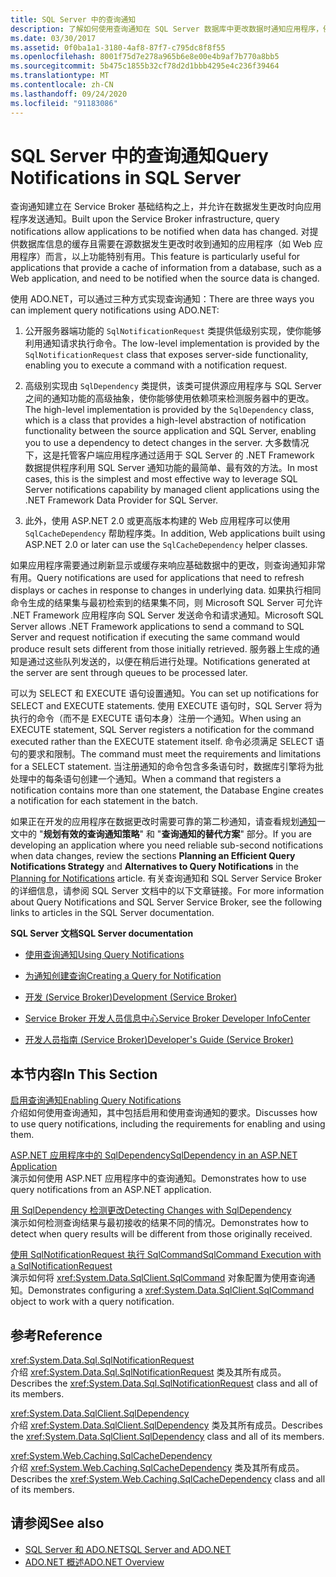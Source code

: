 ```yaml
---
title: SQL Server 中的查询通知
description: 了解如何使用查询通知在 SQL Server 数据库中更改数据时通知应用程序，例如，刷新应用程序显示。
ms.date: 03/30/2017
ms.assetid: 0f0ba1a1-3180-4af8-87f7-c795dc8f8f55
ms.openlocfilehash: 8001f75d7e278a965b6e8e00e4b9af7b770a8bb5
ms.sourcegitcommit: 5b475c1855b32cf78d2d1bbb4295e4c236f39464
ms.translationtype: MT
ms.contentlocale: zh-CN
ms.lasthandoff: 09/24/2020
ms.locfileid: "91183086"
---
```

# <a name="query-notifications-in-sql-server"></a><span data-ttu-id="1ca65-103">SQL Server 中的查询通知</span><span class="sxs-lookup"><span data-stu-id="1ca65-103">Query Notifications in SQL Server</span></span>

<span data-ttu-id="1ca65-104">查询通知建立在 Service Broker 基础结构之上，并允许在数据发生更改时向应用程序发送通知。</span><span class="sxs-lookup"><span data-stu-id="1ca65-104">Built upon the Service Broker infrastructure, query notifications allow applications to be notified when data has changed.</span></span> <span data-ttu-id="1ca65-105">对提供数据库信息的缓存且需要在源数据发生更改时收到通知的应用程序（如 Web 应用程序）而言，以上功能特别有用。</span><span class="sxs-lookup"><span data-stu-id="1ca65-105">This feature is particularly useful for applications that provide a cache of information from a database, such as a Web application, and need to be notified when the source data is changed.</span></span>  
  
 <span data-ttu-id="1ca65-106">使用 ADO.NET，可以通过三种方式实现查询通知：</span><span class="sxs-lookup"><span data-stu-id="1ca65-106">There are three ways you can implement query notifications using ADO.NET:</span></span>  
  
1. <span data-ttu-id="1ca65-107">公开服务器端功能的 `SqlNotificationRequest` 类提供低级别实现，使你能够利用通知请求执行命令。</span><span class="sxs-lookup"><span data-stu-id="1ca65-107">The low-level implementation is provided by the `SqlNotificationRequest` class that exposes server-side functionality, enabling you to execute a command with a notification request.</span></span>  
  
2. <span data-ttu-id="1ca65-108">高级别实现由 `SqlDependency` 类提供，该类可提供源应用程序与 SQL Server 之间的通知功能的高级抽象，使你能够使用依赖项来检测服务器中的更改。</span><span class="sxs-lookup"><span data-stu-id="1ca65-108">The high-level implementation is provided by the `SqlDependency` class, which is a class that provides a high-level abstraction of notification functionality between the source application and SQL Server, enabling you to use a dependency to detect changes in the server.</span></span> <span data-ttu-id="1ca65-109">大多数情况下，这是托管客户端应用程序通过适用于 SQL Server 的 .NET Framework 数据提供程序利用 SQL Server 通知功能的最简单、最有效的方法。</span><span class="sxs-lookup"><span data-stu-id="1ca65-109">In most cases, this is the simplest and most effective way to leverage SQL Server notifications capability by managed client applications using the .NET Framework Data Provider for SQL Server.</span></span>  
  
3. <span data-ttu-id="1ca65-110">此外，使用 ASP.NET 2.0 或更高版本构建的 Web 应用程序可以使用 `SqlCacheDependency` 帮助程序类。</span><span class="sxs-lookup"><span data-stu-id="1ca65-110">In addition, Web applications built using ASP.NET 2.0 or later can use the `SqlCacheDependency` helper classes.</span></span>  
  
 <span data-ttu-id="1ca65-111">如果应用程序需要通过刷新显示或缓存来响应基础数据中的更改，则查询通知非常有用。</span><span class="sxs-lookup"><span data-stu-id="1ca65-111">Query notifications are used for applications that need to refresh displays or caches in response to changes in underlying data.</span></span> <span data-ttu-id="1ca65-112">如果执行相同命令生成的结果集与最初检索到的结果集不同，则 Microsoft SQL Server 可允许 .NET Framework 应用程序向 SQL Server 发送命令和请求通知。</span><span class="sxs-lookup"><span data-stu-id="1ca65-112">Microsoft SQL Server allows .NET Framework applications to send a command to SQL Server and request notification if executing the same command would produce result sets different from those initially retrieved.</span></span> <span data-ttu-id="1ca65-113">服务器上生成的通知是通过这些队列发送的，以便在稍后进行处理。</span><span class="sxs-lookup"><span data-stu-id="1ca65-113">Notifications generated at the server are sent through queues to be processed later.</span></span>  
  
 <span data-ttu-id="1ca65-114">可以为 SELECT 和 EXECUTE 语句设置通知。</span><span class="sxs-lookup"><span data-stu-id="1ca65-114">You can set up notifications for SELECT and EXECUTE statements.</span></span> <span data-ttu-id="1ca65-115">使用 EXECUTE 语句时，SQL Server 将为执行的命令（而不是 EXECUTE 语句本身）注册一个通知。</span><span class="sxs-lookup"><span data-stu-id="1ca65-115">When using an EXECUTE statement, SQL Server registers a notification for the command executed rather than the EXECUTE statement itself.</span></span> <span data-ttu-id="1ca65-116">命令必须满足 SELECT 语句的要求和限制。</span><span class="sxs-lookup"><span data-stu-id="1ca65-116">The command must meet the requirements and limitations for a SELECT statement.</span></span> <span data-ttu-id="1ca65-117">当注册通知的命令包含多条语句时，数据库引擎将为批处理中的每条语句创建一个通知。</span><span class="sxs-lookup"><span data-stu-id="1ca65-117">When a command that registers a notification contains more than one statement, the Database Engine creates a notification for each statement in the batch.</span></span>  
  
 <span data-ttu-id="1ca65-118">如果正在开发的应用程序在数据更改时需要可靠的第二秒通知，请查看规划[通知](/previous-versions/sql/sql-server-2008-r2/ms187528(v=sql.105))一文中的 "**规划有效的查询通知策略**" 和 "**查询通知的替代方案**" 部分。</span><span class="sxs-lookup"><span data-stu-id="1ca65-118">If you are developing an application where you need reliable sub-second notifications when data changes, review the sections **Planning an Efficient Query Notifications Strategy** and **Alternatives to Query Notifications** in the [Planning for Notifications](/previous-versions/sql/sql-server-2008-r2/ms187528(v=sql.105)) article.</span></span> <span data-ttu-id="1ca65-119">有关查询通知和 SQL Server Service Broker 的详细信息，请参阅 SQL Server 文档中的以下文章链接。</span><span class="sxs-lookup"><span data-stu-id="1ca65-119">For more information about Query Notifications and SQL Server Service Broker, see the following links to articles in the SQL Server documentation.</span></span>  
  
 <span data-ttu-id="1ca65-120">**SQL Server 文档**</span><span class="sxs-lookup"><span data-stu-id="1ca65-120">**SQL Server documentation**</span></span>  
  
- <span data-ttu-id="1ca65-121">[使用查询通知](/previous-versions/sql/sql-server-2008-r2/ms175110(v=sql.105))</span><span class="sxs-lookup"><span data-stu-id="1ca65-121">[Using Query Notifications](/previous-versions/sql/sql-server-2008-r2/ms175110(v=sql.105))</span></span>  
  
- <span data-ttu-id="1ca65-122">[为通知创建查询](/previous-versions/sql/sql-server-2008-r2/ms181122(v=sql.105))</span><span class="sxs-lookup"><span data-stu-id="1ca65-122">[Creating a Query for Notification](/previous-versions/sql/sql-server-2008-r2/ms181122(v=sql.105))</span></span>  
  
- <span data-ttu-id="1ca65-123">[开发 (Service Broker)](/previous-versions/sql/sql-server-2008-r2/bb522889(v=sql.105))</span><span class="sxs-lookup"><span data-stu-id="1ca65-123">[Development (Service Broker)](/previous-versions/sql/sql-server-2008-r2/bb522889(v=sql.105))</span></span>  
  
- <span data-ttu-id="1ca65-124">[Service Broker 开发人员信息中心](/previous-versions/sql/sql-server-2008-r2/ms166100(v=sql.105))</span><span class="sxs-lookup"><span data-stu-id="1ca65-124">[Service Broker Developer InfoCenter](/previous-versions/sql/sql-server-2008-r2/ms166100(v=sql.105))</span></span>  
  
- <span data-ttu-id="1ca65-125">[开发人员指南 (Service Broker)](/previous-versions/sql/sql-server-2008-r2/bb522908(v=sql.105))</span><span class="sxs-lookup"><span data-stu-id="1ca65-125">[Developer's Guide (Service Broker)](/previous-versions/sql/sql-server-2008-r2/bb522908(v=sql.105))</span></span>  
  
## <a name="in-this-section"></a><span data-ttu-id="1ca65-126">本节内容</span><span class="sxs-lookup"><span data-stu-id="1ca65-126">In This Section</span></span>  

 [<span data-ttu-id="1ca65-127">启用查询通知</span><span class="sxs-lookup"><span data-stu-id="1ca65-127">Enabling Query Notifications</span></span>](enabling-query-notifications.md)  
 <span data-ttu-id="1ca65-128">介绍如何使用查询通知，其中包括启用和使用查询通知的要求。</span><span class="sxs-lookup"><span data-stu-id="1ca65-128">Discusses how to use query notifications, including the requirements for enabling and using them.</span></span>  
  
 [<span data-ttu-id="1ca65-129">ASP.NET 应用程序中的 SqlDependency</span><span class="sxs-lookup"><span data-stu-id="1ca65-129">SqlDependency in an ASP.NET Application</span></span>](sqldependency-in-an-aspnet-app.md)  
 <span data-ttu-id="1ca65-130">演示如何使用 ASP.NET 应用程序中的查询通知。</span><span class="sxs-lookup"><span data-stu-id="1ca65-130">Demonstrates how to use query notifications from an ASP.NET application.</span></span>  
  
 [<span data-ttu-id="1ca65-131">用 SqlDependency 检测更改</span><span class="sxs-lookup"><span data-stu-id="1ca65-131">Detecting Changes with SqlDependency</span></span>](detecting-changes-with-sqldependency.md)  
 <span data-ttu-id="1ca65-132">演示如何检测查询结果与最初接收的结果不同的情况。</span><span class="sxs-lookup"><span data-stu-id="1ca65-132">Demonstrates how to detect when query results will be different from those originally received.</span></span>  
  
 [<span data-ttu-id="1ca65-133">使用 SqlNotificationRequest 执行 SqlCommand</span><span class="sxs-lookup"><span data-stu-id="1ca65-133">SqlCommand Execution with a SqlNotificationRequest</span></span>](sqlcommand-execution-with-a-sqlnotificationrequest.md)  
 <span data-ttu-id="1ca65-134">演示如何将 <xref:System.Data.SqlClient.SqlCommand> 对象配置为使用查询通知。</span><span class="sxs-lookup"><span data-stu-id="1ca65-134">Demonstrates configuring a <xref:System.Data.SqlClient.SqlCommand> object to work with a query notification.</span></span>  
  
## <a name="reference"></a><span data-ttu-id="1ca65-135">参考</span><span class="sxs-lookup"><span data-stu-id="1ca65-135">Reference</span></span>  

 <xref:System.Data.Sql.SqlNotificationRequest>  
 <span data-ttu-id="1ca65-136">介绍 <xref:System.Data.Sql.SqlNotificationRequest> 类及其所有成员。</span><span class="sxs-lookup"><span data-stu-id="1ca65-136">Describes the <xref:System.Data.Sql.SqlNotificationRequest> class and all of its members.</span></span>  
  
 <xref:System.Data.SqlClient.SqlDependency>  
 <span data-ttu-id="1ca65-137">介绍 <xref:System.Data.SqlClient.SqlDependency> 类及其所有成员。</span><span class="sxs-lookup"><span data-stu-id="1ca65-137">Describes the <xref:System.Data.SqlClient.SqlDependency> class and all of its members.</span></span>  
  
 <xref:System.Web.Caching.SqlCacheDependency>  
 <span data-ttu-id="1ca65-138">介绍 <xref:System.Web.Caching.SqlCacheDependency> 类及其所有成员。</span><span class="sxs-lookup"><span data-stu-id="1ca65-138">Describes the <xref:System.Web.Caching.SqlCacheDependency> class and all of its members.</span></span>  
  
## <a name="see-also"></a><span data-ttu-id="1ca65-139">请参阅</span><span class="sxs-lookup"><span data-stu-id="1ca65-139">See also</span></span>

- [<span data-ttu-id="1ca65-140">SQL Server 和 ADO.NET</span><span class="sxs-lookup"><span data-stu-id="1ca65-140">SQL Server and ADO.NET</span></span>](index.md)
- [<span data-ttu-id="1ca65-141">ADO.NET 概述</span><span class="sxs-lookup"><span data-stu-id="1ca65-141">ADO.NET Overview</span></span>](../ado-net-overview.md)
